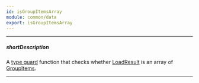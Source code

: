 ```yaml
---
id: isGroupItemsArray
module: common/data
export: isGroupItemsArray
---
```

---
##### shortDescription
A <a href="https://www.typescriptlang.org/docs/handbook/advanced-types.html">type guard</a> function that checks whether [LoadResult](/api-reference/40%20Common%20Types/10%20data/custom-store/LoadResult '/Documentation/ApiReference/Common_Types/data/custom-store/LoadResult/') is an array of [GroupItems](/api-reference/40%20Common%20Types/10%20data/custom-store/GroupItem '/Documentation/ApiReference/Common_Types/data/custom-store/GroupItem/').

---
<!-- Description goes here -->